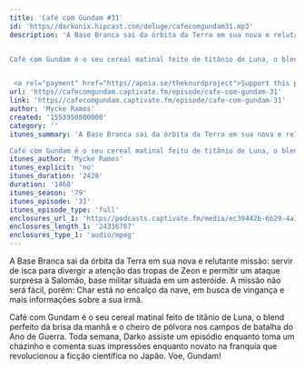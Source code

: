 ```yaml
---
title: 'Café com Gundam #31'
id: 'https//darkonix.hipcast.com/deluge/cafecomgundam31.mp3'
description: 'A Base Branca sai da órbita da Terra em sua nova e relutante missão servir de isca para divergir a atenção das tropas de Zeon e permitir um ataque surpresa à Salomão, base militar situada em um asteróide. A missão não será fácil, porém Char está no encalço da nave, em busca de vingança e mais informações sobre a sua irmã.


Café com Gundam é o seu cereal matinal feito de titânio de Luna, o blend perfeito da brisa da manhã e o cheiro de pólvora nos campos de batalha do Ano de Guerra. Toda semana, Darko assiste um episódio enquanto toma um chazinho e comenta suas impressões enquanto novato na franquia que revolucionou a ficção científica no Japão. Voe, Gundam!


 <a rel="payment" href="https//apoia.se/theknurdproject">Support this podcast</a>'
url: 'https//cafecomgundam.captivate.fm/episode/cafe-com-gundam-31'
link: 'https//cafecomgundam.captivate.fm/episode/cafe-com-gundam-31'
author: 'Mycke Ramos'
created: '1553950800000'
category: ''
itunes_summary: 'A Base Branca sai da órbita da Terra em sua nova e relutante missão servir de isca para divergir a atenção das tropas de Zeon e permitir um ataque surpresa à Salomão, base militar situada em um asteróide. A missão não será fácil, porém Char está no encalço da nave, em busca de vingança e mais informações sobre a sua irmã.

Café com Gundam é o seu cereal matinal feito de titânio de Luna, o blend perfeito da brisa da manhã e o cheiro de pólvora nos campos de batalha do Ano de Guerra. Toda semana, Darko assiste um episódio enquanto toma um chazinho e comenta suas impressões enquanto novato na franquia que revolucionou a ficção científica no Japão. Voe, Gundam!'
itunes_author: 'Mycke Ramos'
itunes_explicit: 'no'
itunes_duration: '2428'
duration: '1468'
itunes_season: '79'
itunes_episode: '31'
itunes_episode_type: 'full'
enclosures_url_1: 'https//podcasts.captivate.fm/media/ec39442b-6b29-4a3c-bc8c-3664f30411e6/cafecomgundam31_tc.mp3'
enclosures_length_1: '24336767'
enclosures_type_1: 'audio/mpeg'
---
```

A Base Branca sai da órbita da Terra em sua nova e relutante missão: servir de isca para divergir a atenção das tropas de Zeon e permitir um ataque surpresa à Salomão, base militar situada em um asteróide. A missão não será fácil, porém: Char está no encalço da nave, em busca de vingança e mais informações sobre a sua irmã.

Café com Gundam é o seu cereal matinal feito de titânio de Luna, o blend perfeito da brisa da manhã e o cheiro de pólvora nos campos de batalha do Ano de Guerra. Toda semana, Darko assiste um episódio enquanto toma um chazinho e comenta suas impressões enquanto novato na franquia que revolucionou a ficção científica no Japão. Voe, Gundam!